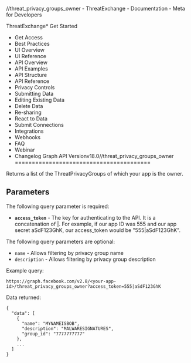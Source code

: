 
/<app-id>/threat\_privacy\_groups\_owner - ThreatExchange - Documentation - Meta for Developers












ThreatExchange* Get Started
* Get Access
* Best Practices
* UI Overview
* UI Reference
* API Overview
* API Examples
* API Structure
* API Reference
* Privacy Controls
* Submitting Data
* Editing Existing Data
* Delete Data
* Re-sharing
* React to Data
* Submit Connections
* Integrations
* Webhooks
* FAQ
* Webinar
* Changelog
Graph API Versionv18.0/<app-id>/threat\_privacy\_groups\_owner
========================================

Returns a list of the ThreatPrivacyGroups of which your app is the owner.

Parameters
----------

The following query parameter is required:

* **`access_token`** - The key for authenticating to the API. It is a concatenation of <your-app-id>|<your-app-secret>. For example, if our app ID was 555 and our app secret aSdF123GhK, our access\_token would be "555|aSdF123GhK".

The following query parameters are optional:

* `name` - Allows filtering by privacy group name
* `description` - Allows filtering by privacy group description

Example query:


```
https://graph.facebook.com/v2.8/<your-app-id>/threat_privacy_groups_owner?access_token=555|aSdF123GhK
```
Data returned:


```
{
  "data": [
    {
      "name": "MYNAMEISBOB",
      "description": "MALWARESIGNATURES",
      "group_id": "7777777777"
    },
    ...
  ]
}
```

































 
